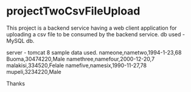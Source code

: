 # projectTwoCsvFileUpload
This project is a backend service having a web client application for uploading a csv file to be consumed by the backend service.
db used -  MySQL db.

server - tomcat 8
sample data used.
nameone,nametwo,1994-1-23,68 Buoma,30474220,Male
namethree,namefour,2000-12-20,7 malakisi,334520,Felale
namefive,namesix,1990-11-27,78 mupeli,3234220,Male

Thanks
